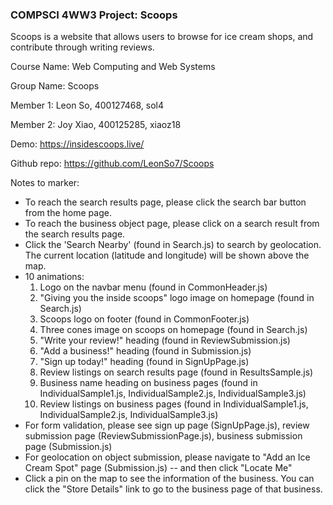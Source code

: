 ### COMPSCI 4WW3 Project: Scoops

Scoops is a website that allows users to browse for ice cream shops, and contribute through writing reviews.

Course Name: Web Computing and Web Systems

Group Name: Scoops

Member 1: Leon So, 400127468, sol4

Member 2: Joy Xiao, 400125285, xiaoz18

Demo: https://insidescoops.live/

Github repo: https://github.com/LeonSo7/Scoops

Notes to marker:
- To reach the search results page, please click the search bar button from the home page.
- To reach the business object page, please click on a search result from the search results page.
- Click the 'Search Nearby' (found in Search.js) to search by geolocation. The current location (latitude and longitude) will be shown above the map.
- 10 animations:
    1. Logo on the navbar menu (found in CommonHeader.js)
    2. "Giving you the inside scoops" logo image on homepage (found in Search.js)
    3. Scoops logo on footer (found in CommonFooter.js)
    4. Three cones image on scoops on homepage (found in Search.js)
    5. "Write your review!" heading (found in ReviewSubmission.js)
    6. "Add a business!" heading (found in Submission.js)
    7. "Sign up today!" heading (found in SignUpPage.js)
    8. Review listings on search results page (found in ResultsSample.js)
    9. Business name heading on business pages (found in IndividualSample1.js, IndividualSample2.js, IndividualSample3.js)
    10. Review listings on business pages (found in IndividualSample1.js, IndividualSample2.js, IndividualSample3.js)
- For form validation, please see sign up page (SignUpPage.js), review submission page (ReviewSubmissionPage.js), business submission page (Submission.js)
- For geolocation on object submission, please navigate to "Add an Ice Cream Spot" page (Submission.js) -- and then click "Locate Me"
- Click a pin on the map to see the information of the business. You can click the "Store Details" link to go to the business page of that business.
